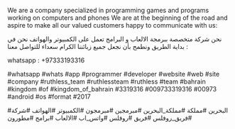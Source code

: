 We are a company specialized in programming games and programs working on computers and phones We are at the beginning of the road and aspire to make all our valued customers happy to communicate with us:

نحن شركة متخصصة ببرمجة الالعاب و البرامج تعمل على الكمبيوتر والهواتف نحن في بداية الطريق ونطمح بأن نجعل جميع زبائننا الكرام سعداء للتواصل معنا :

whatsapp : +97333193316

#whatsapp #whats #app #programmer #developer #website #web #site #company #ruthless_team #ruthlessteam #ruthless #team #bahrain #kingdom #of #kingdom_of_bahrain #3319316 #009733319316 #00973 #android #os #format #2017

#البحرين #مملكة #مملكة_البحرين #مبرمجين #مبرمجون #الكمبيوتر #الهواتف #شركة #فريق_روفلس #فريق #روفلس #واتس_اب #الالعاب #برامج #مطورون
